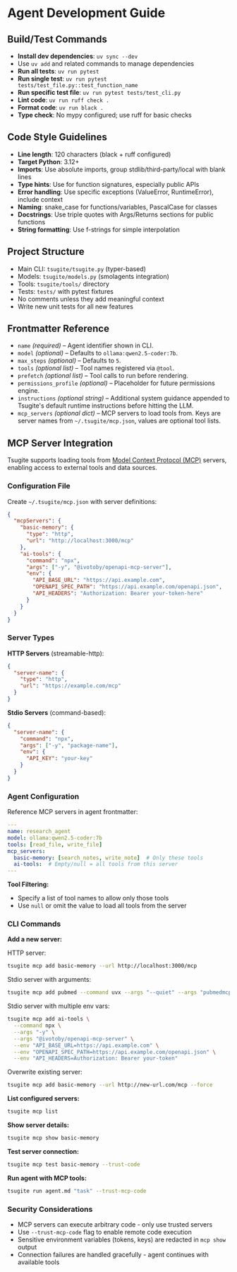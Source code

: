 # Agent Development Guide

## Build/Test Commands

- **Install dev dependencies**: `uv sync --dev`
- Use `uv add` and related commands to manage dependencies
- **Run all tests**: `uv run pytest`
- **Run single test**: `uv run pytest tests/test_file.py::test_function_name`
- **Run specific test file**: `uv run pytest tests/test_cli.py`
- **Lint code**: `uv run ruff check .`
- **Format code**: `uv run black .`
- **Type check**: No mypy configured; use ruff for basic checks

## Code Style Guidelines

- **Line length**: 120 characters (black + ruff configured)
- **Target Python**: 3.12+
- **Imports**: Use absolute imports, group stdlib/third-party/local with blank lines
- **Type hints**: Use for function signatures, especially public APIs
- **Error handling**: Use specific exceptions (ValueError, RuntimeError), include context
- **Naming**: snake_case for functions/variables, PascalCase for classes
- **Docstrings**: Use triple quotes with Args/Returns sections for public functions
- **String formatting**: Use f-strings for simple interpolation

## Project Structure

- Main CLI: `tsugite/tsugite.py` (typer-based)
- Models: `tsugite/models.py` (smolagents integration)
- Tools: `tsugite/tools/` directory
- Tests: `tests/` with pytest fixtures
- No comments unless they add meaningful context
- Write new unit tests for all new features

## Frontmatter Reference

- `name` *(required)* – Agent identifier shown in CLI.
- `model` *(optional)* – Defaults to `ollama:qwen2.5-coder:7b`.
- `max_steps` *(optional)* – Defaults to `5`.
- `tools` *(optional list)* – Tool names registered via `@tool`.
- `prefetch` *(optional list)* – Tool calls to run before rendering.
- `permissions_profile` *(optional)* – Placeholder for future permissions engine.
- `instructions` *(optional string)* – Additional system guidance appended to Tsugite's default runtime instructions before hitting the LLM.
- `mcp_servers` *(optional dict)* – MCP servers to load tools from. Keys are server names from `~/.tsugite/mcp.json`, values are optional tool lists.

## MCP Server Integration

Tsugite supports loading tools from [Model Context Protocol (MCP)](https://modelcontextprotocol.io/) servers, enabling access to external tools and data sources.

### Configuration File

Create `~/.tsugite/mcp.json` with server definitions:

```json
{
  "mcpServers": {
    "basic-memory": {
      "type": "http",
      "url": "http://localhost:3000/mcp"
    },
    "ai-tools": {
      "command": "npx",
      "args": ["-y", "@ivotoby/openapi-mcp-server"],
      "env": {
        "API_BASE_URL": "https://api.example.com",
        "OPENAPI_SPEC_PATH": "https://api.example.com/openapi.json",
        "API_HEADERS": "Authorization: Bearer your-token-here"
      }
    }
  }
}
```

### Server Types

**HTTP Servers** (streamable-http):
```json
{
  "server-name": {
    "type": "http",
    "url": "https://example.com/mcp"
  }
}
```

**Stdio Servers** (command-based):
```json
{
  "server-name": {
    "command": "npx",
    "args": ["-y", "package-name"],
    "env": {
      "API_KEY": "your-key"
    }
  }
}
```

### Agent Configuration

Reference MCP servers in agent frontmatter:

```yaml
---
name: research_agent
model: ollama:qwen2.5-coder:7b
tools: [read_file, write_file]
mcp_servers:
  basic-memory: [search_notes, write_note]  # Only these tools
  ai-tools:  # Empty/null = all tools from this server
---
```

**Tool Filtering:**
- Specify a list of tool names to allow only those tools
- Use `null` or omit the value to load all tools from the server

### CLI Commands

**Add a new server:**

HTTP server:
```bash
tsugite mcp add basic-memory --url http://localhost:3000/mcp
```

Stdio server with arguments:
```bash
tsugite mcp add pubmed --command uvx --args "--quiet" --args "pubmedmcp@0.1.3" --env "UV_PYTHON=3.12"
```

Stdio server with multiple env vars:
```bash
tsugite mcp add ai-tools \
  --command npx \
  --args "-y" \
  --args "@ivotoby/openapi-mcp-server" \
  --env "API_BASE_URL=https://api.example.com" \
  --env "OPENAPI_SPEC_PATH=https://api.example.com/openapi.json" \
  --env "API_HEADERS=Authorization: Bearer your-token"
```

Overwrite existing server:
```bash
tsugite mcp add basic-memory --url http://new-url.com/mcp --force
```

**List configured servers:**
```bash
tsugite mcp list
```

**Show server details:**
```bash
tsugite mcp show basic-memory
```

**Test server connection:**
```bash
tsugite mcp test basic-memory --trust-code
```

**Run agent with MCP tools:**
```bash
tsugite run agent.md "task" --trust-mcp-code
```

### Security Considerations

- MCP servers can execute arbitrary code - only use trusted servers
- Use `--trust-mcp-code` flag to enable remote code execution
- Sensitive environment variables (tokens, keys) are redacted in `mcp show` output
- Connection failures are handled gracefully - agent continues with available tools
